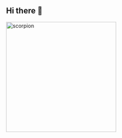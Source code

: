 ## Hi there 👋

<!--img src = "http://scorpionse.ucoz.ru/_si/0/74266194.gif" alt="scorpion" width="600" -->
<img src = "http://scorpionse.ucoz.ru/_si/0/16904448.gif" alt="scorpion" width="300">

